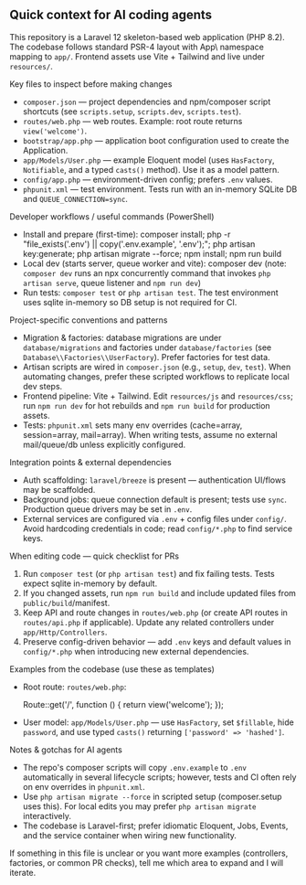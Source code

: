 ## Quick context for AI coding agents

This repository is a Laravel 12 skeleton-based web application (PHP 8.2). The codebase follows standard PSR-4 layout with App\\ namespace mapping to `app/`. Frontend assets use Vite + Tailwind and live under `resources/`.

Key files to inspect before making changes
- `composer.json` — project dependencies and npm/composer script shortcuts (see `scripts.setup`, `scripts.dev`, `scripts.test`).
- `routes/web.php` — web routes. Example: root route returns `view('welcome')`.
- `bootstrap/app.php` — application boot configuration used to create the Application.
- `app/Models/User.php` — example Eloquent model (uses `HasFactory`, `Notifiable`, and a typed `casts()` method). Use it as a model pattern.
- `config/app.php` — environment-driven config; prefers `.env` values.
- `phpunit.xml` — test environment. Tests run with an in-memory SQLite DB and `QUEUE_CONNECTION=sync`.

Developer workflows / useful commands (PowerShell)
- Install and prepare (first-time):
  composer install; php -r "file_exists('.env') || copy('.env.example', '.env');"; php artisan key:generate; php artisan migrate --force; npm install; npm run build
- Local dev (starts server, queue worker and vite):
  composer dev  (note: `composer dev` runs an npx concurrently command that invokes `php artisan serve`, queue listener and `npm run dev`)
- Run tests: `composer test` or `php artisan test`. The test environment uses sqlite in-memory so DB setup is not required for CI.

Project-specific conventions and patterns
- Migration & factories: database migrations are under `database/migrations` and factories under `database/factories` (see `Database\\Factories\\UserFactory`). Prefer factories for test data.
- Artisan scripts are wired in `composer.json` (e.g., `setup`, `dev`, `test`). When automating changes, prefer these scripted workflows to replicate local dev steps.
- Frontend pipeline: Vite + Tailwind. Edit `resources/js` and `resources/css`; run `npm run dev` for hot rebuilds and `npm run build` for production assets.
- Tests: `phpunit.xml` sets many env overrides (cache=array, session=array, mail=array). When writing tests, assume no external mail/queue/db unless explicitly configured.

Integration points & external dependencies
- Auth scaffolding: `laravel/breeze` is present — authentication UI/flows may be scaffolded.
- Background jobs: queue connection default is present; tests use `sync`. Production queue drivers may be set in `.env`.
- External services are configured via `.env` + config files under `config/`. Avoid hardcoding credentials in code; read `config/*.php` to find service keys.

When editing code — quick checklist for PRs
1. Run `composer test` (or `php artisan test`) and fix failing tests. Tests expect sqlite in-memory by default.
2. If you changed assets, run `npm run build` and include updated files from `public/build`/manifest.
3. Keep API and route changes in `routes/web.php` (or create API routes in `routes/api.php` if applicable). Update any related controllers under `app/Http/Controllers`.
4. Preserve config-driven behavior — add `.env` keys and default values in `config/*.php` when introducing new external dependencies.

Examples from the codebase (use these as templates)
- Root route: `routes/web.php`:

  Route::get('/', function () {
      return view('welcome');
  });

- User model: `app/Models/User.php` — use `HasFactory`, set `$fillable`, hide `password`, and use typed `casts()` returning `['password' => 'hashed']`.

Notes & gotchas for AI agents
- The repo's composer scripts will copy `.env.example` to `.env` automatically in several lifecycle scripts; however, tests and CI often rely on env overrides in `phpunit.xml`.
- Use `php artisan migrate --force` in scripted setup (composer.setup uses this). For local edits you may prefer `php artisan migrate` interactively.
- The codebase is Laravel-first; prefer idiomatic Eloquent, Jobs, Events, and the service container when wiring new functionality.

If something in this file is unclear or you want more examples (controllers, factories, or common PR checks), tell me which area to expand and I will iterate.

